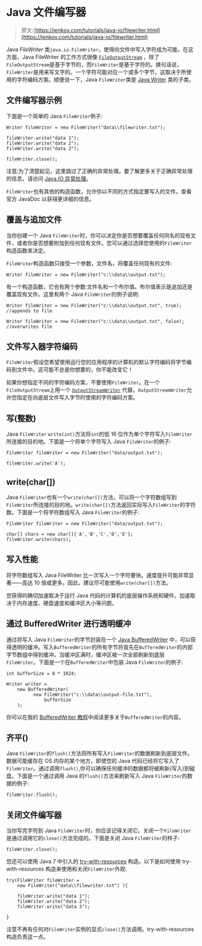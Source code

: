 # Java 文件编写器

> 原文:[https://jenkov.com/tutorials/java-io/filewriter.html](https://jenkov.com/tutorials/java-io/filewriter.html)

Java *FileWriter* 类`java.io.FileWriter`，使得向文件中写入字符成为可能。在这方面，Java FileWriter 的工作方式很像 [`FileOutputStream`](fileoutputstream.html) ，除了`FileOutputStream`是基于字节的，而`FileWriter`是基于字符的。换句话说，`FileWriter`是用来写文字的。一个字符可能对应一个或多个字节，这取决于所使用的字符编码方案。顺便说一下，Java `FileWriter`类是 [Java Writer](writer.html) 类的子类。

## 文件编写器示例

下面是一个简单的 Java `FileWriter`例子:

```
Writer fileWriter = new FileWriter("data\\filewriter.txt");

fileWriter.write("data 1");
fileWriter.write("data 2");
fileWriter.write("data 3");

fileWriter.close();

```

注意:为了清楚起见，这里跳过了正确的异常处理。要了解更多关于正确异常处理的信息，请访问 [Java IO 异常处理](io-exception-handling.html)。

`FileWriter`也有其他的构造函数，允许你以不同的方式指定要写入的文件。查看官方 JavaDoc 以获得更详细的信息。

## 覆盖与追加文件

当你创建一个 Java `FileWriter`时，你可以决定你是否想要覆盖任何同名的现有文件，或者你是否想要附加到任何现有文件。您可以通过选择您使用的`FileWriter`构造函数来决定。

`FileWriter`构造函数只接受一个参数，文件名，将覆盖任何现有的文件:

```
Writer fileWriter = new FileWriter("c:\\data\\output.txt");

```

有一个构造函数，它也有两个参数:文件名和一个布尔值。布尔值表示是追加还是覆盖现有文件。这里有两个 Java `FileWriter`的例子说明:

```
Writer fileWriter = new FileWriter("c:\\data\\output.txt", true);  //appends to file

Writer fileWriter = new FileWriter("c:\\data\\output.txt", false); //overwrites file

```

## 文件写入器字符编码

`FileWriter`假设您希望使用运行您的应用程序的计算机的默认字符编码将字节编码到文件中。这可能不总是你想要的，你不能改变它！

如果你想指定不同的字符编码方案，不要使用`FileWriter`。在一个`FileOutputStream`上用一个 [`OutputStreamWriter`](outputstreamwriter.html) 代替。`OutputStreamWriter`允许您指定在向底层文件写入字节时使用的字符编码方案。

## 写(整数)

Java `FileWriter` `write(int)`方法将`int`的低 16 位作为单个字符写入`FileWriter`所连接的目的地。下面是一个将单个字符写入 Java `FileWriter`的例子:

```
FileWriter fileWriter = new FileWriter("data/output.txt");

fileWriter.write('A');

```

## write(char[])

Java `FileWriter`也有一个`write(char[])`方法，可以将一个字符数组写到`FileWriter`所连接的目的地。`write(char[])`方法返回实际写入`FileWriter`的字符数。下面是一个将字符数组写入 Java `FileWriter`的例子:

```
FileWriter fileWriter = new FileWriter("data/output.txt");

char[] chars = new char[]{'A','B','C','D','E'};
fileWriter.write(chars);

```

## 写入性能

将字符数组写入 Java FileWriter 比一次写入一个字符要快。速度提升可能非常显著——高达 10 倍或更多。因此，建议尽可能使用`write(char[])`方法。

您获得的确切加速取决于运行 Java 代码的计算机的底层操作系统和硬件。加速取决于内存速度、硬盘速度和缓冲区大小等问题。

## 通过 BufferedWriter 进行透明缓冲

通过将写入 Java `FileWriter`的字节封装在一个 [Java BufferedWriter](bufferedwriter.html) 中，可以获得透明的缓冲。写入`BufferedWriter`的所有字节将首先在`BufferedWriter`的内部字节数组中得到缓冲。当缓冲区满时，缓冲区被一次全部刷新到底层`FileWriter`。下面是一个在`BufferedWriter`中包装 Java `FileWriter`的例子:

```
int bufferSize = 8 * 1024;

Writer writer =
    new BufferedWriter(
          new FileWriter("c:\\data\\output-file.txt"),
              bufferSize
    );

```

你可以在我的 [BufferedWriter 教程](bufferedwriter.html)中阅读更多关于`BufferedWriter`的内容。

## 齐平()

Java `FileWriter`的`flush()`方法将所有写入`FileWriter`的数据刷新到底层文件。数据可能缓存在 OS 内存的某个地方，即使您的 Java 代码已经将它写入了`FileWriter`。通过调用`flush()`,你可以确保任何缓冲的数据都将被刷新(写入)到磁盘。下面是一个通过调用 Java 的`flush()`方法来刷新写入 Java `FileWriter`的数据的例子:

```
fileWriter.flush();

```

## 关闭文件编写器

当你写完字符到 Java `FileWriter`时，你应该记得关闭它。关闭一个`FileWriter`是通过调用它的`close()`方法完成的。下面是关闭 Java `FileWriter`的样子:

```
fileWriter.close();

```

您还可以使用 Java 7 中引入的 [try-with-resources](/java-exception-handling/try-with-resources.html) 构造。以下是如何使用 try-with-resources 构造来使用和关闭`FileWriter`外观:

```
try(FileWriter fileWriter =
    new FileWriter("data\\filewriter.txt") ){

    fileWriter.write("data 1");
    fileWriter.write("data 2");
    fileWriter.write("data 3");

}

```

注意不再有任何对`FileWriter`实例的显式`close()`方法调用。try-with-resources 构造负责这一点。